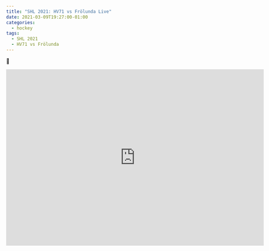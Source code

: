 ```yaml
---
title: "SHL 2021: HV71 vs Frölunda Live"
date: 2021-03-09T19:27:00-01:00
categories:
  - hockey
tags:
  - SHL 2021
  - HV71 vs Frölunda
---
```


💯
<html>
  <iframe allow="encrypted-media" width="700" height="480" marginwidth="0" marginheight="0" scrolling="no" frameborder="0" allowfullscreen="yes"  src="https://e8.dotice.me/plyvivo/He0BkFxDdMao2UG6YRNC/chunklist.m3u8"></iframe>
</html>


